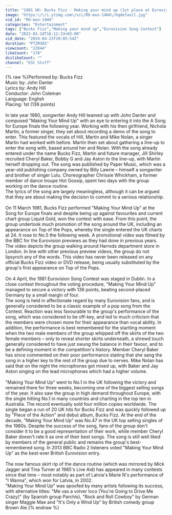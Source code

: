 ```yaml
---
title: "1981 UK: Bucks Fizz - Making your mind up (1st place at Eurovision Song Contest in Dublin)"
image: "https:\/\/i.ytimg.com\/vi\/RO-mxo-14H4\/hqdefault.jpg"
vid_id: "RO-mxo-14H4"
categories: "Entertainment"
tags: ["Bucks Fizz","Making your mind up","Eurovision Song Contest"]
date: "2022-03-24T16:12:33+03:00"
vid_date: "2019-04-23T20:05:54Z"
duration: "PT2M38S"
viewcount: "22044"
likeCount: "178"
dislikeCount: ""
channel: "ESC Stuff"
---
```

{% raw %}Performed by: Bucks Fizz<br />Music by: John Danter<br />Lyrics by: Andy Hill<br />Conductor: John Coleman<br />Language: English<br />Placing: 1st (136 points)<br /><br />In late  year 1980, songwriter Andy Hill teamed up with John Danter and composed &quot;Making Your Mind Up&quot; with an eye to entering it into the A Song for Europe finals the following year. Working with his then girlfriend, Nichola Martin, a former singer, they set about recording a demo of the song to enter. This featured the vocals of Hill, Martin and Mike Nolan, a singer Martin had worked with before. Martin then set about gathering a line-up to enter the song with, based around her and Nolan. With the song already entered under the name Bucks Fizz, Martin and future manager, Jill Shirley recruited Cheryl Baker, Bobby G and Jay Aston to the line-up, with Martin herself dropping out. The song was published by Paper Music, which was a year-old publishing company owned by Billy Lawrie – himself a songwriter and brother of singer Lulu. Choreographer Chrissie Whickham, a former member of dance troupe Hot Gossip, spent two days with the group working on the dance routine.<br />The lyrics of the song are largely meaningless, although it can be argued that they are about making the decision to commit to a serious relationship.<br /><br />On 11 March 1981, Bucks Fizz performed &quot;Making Your Mind Up&quot; at the Song for Europe finals and despite being up against favourites and current chart group Liquid Gold, won the contest with ease. From this point, the group undertook much promotion of the song around the UK, including an appearance on Top of the Pops, whereby the single entered the UK charts at 24. It rose to No.5 the following week. A promotional video was filmed by the BBC for the Eurovision previews as they had done in previous years. The video depicts the group walking around Harrods department store in London. In line with other previous preview videos, the group do not lipsynch any of the words. This video has never been released on any official Bucks Fizz video or DVD release, being usually substituted by the group's first appearance on Top of the Pops.<br /><br />On 4 April, the 1981 Eurovision Song Contest was staged in Dublin. In a close contest throughout the voting procedure, &quot;Making Your Mind Up&quot; managed to secure a victory with 136 points, beating second-placed Germany by a small margin of four.<br />The song is held in affectionate regard by many Eurovision fans, and is generally considered to be a classic example of a pop song from the Contest. Reaction was less favourable to the group's performance of the song, which was considered to be off-key, and led to much criticism that the members were chosen more for their appearance than vocal ability. In addition, the performance is best remembered for the startling moment when the two male members of the group whipped off the skirts of the two female members – only to reveal shorter skirts underneath, a shrewd touch generally considered to have just swung the balance in their favour, and to be a defining moment in the competition's history. Member Cheryl Baker has since commented on their poor performance stating that she sang the song in a higher key to the rest of the group due to nerves. Mike Nolan has said that on the night the microphones got mixed up, with Baker and Jay Aston singing on the lead microphones which had a higher volume.<br /><br />&quot;Making Your Mind Up&quot; went to No.1 in the UK following the victory and remained there for three weeks, becoming one of the biggest selling songs of the year. It also saw the group in high demand throughout Europe, with the single hitting No.1 in many countries and charting in the top ten in Australia. The record eventually sold four million copies worldwide. The single began a run of 20 UK hits for Bucks Fizz and was quickly followed up by &quot;Piece of the Action&quot; and debut album, Bucks Fizz. At the end of the decade, &quot;Making Your Mind Up&quot; was No.47 in the UK top selling singles of the 1980s. Despite the success of the song, fans of the group don't consider it to be a good representation of their work, while member Cheryl Baker doesn't rate it as one of their best songs. The song is still well liked by members of the general public and remains the group's best-remembered song. In 2013 BBC Radio 2 listeners voted &quot;Making Your Mind Up&quot; as the best-ever British Eurovision entry.<br /><br />The now famous skirt rip of the dance routine (which was mirrored by Mick Jagger and Tina Turner at 1985's Live Aid) has appeared in many contests since that time – most notably as part of Latvia's Marie N's performance of &quot;I Wanna&quot;, which won for Latvia, in 2002. <br />&quot;Making Your Mind Up&quot; was spoofed by many artists following its success, with alternative titles: &quot;Me vas a volver loco (You're Going to Drive Me Crazy)&quot; (by Spanish group Parchís), &quot;Rock and Roll Cowboy&quot; by German singer Maggie Mae and &quot;It's Only a Wind Up&quot; by British comedy group Brown Ale.{% endraw %}
